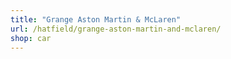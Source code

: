 ```yaml
---
title: "Grange Aston Martin & McLaren"
url: /hatfield/grange-aston-martin-and-mclaren/
shop: car
---
```

